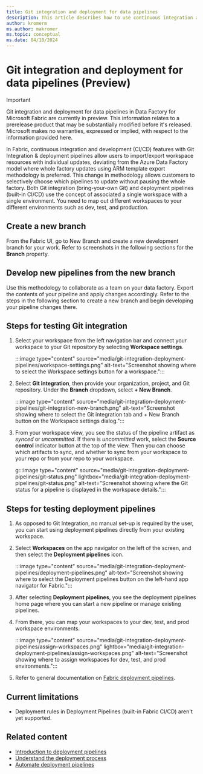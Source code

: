 ```yaml
---
title: Git integration and deployment for data pipelines
description: This article describes how to use continuous integration and deployment (CI/CD) with Git integration for data pipelines in Microsoft Fabric.
author: kromerm
ms.author: makromer
ms.topic: conceptual
ms.date: 04/18/2024
---
```


# Git integration and deployment for data pipelines (Preview)

> [!IMPORTANT]
> Git integration and deployment for data pipelines in Data Factory for Microsoft Fabric are currently in preview. This information relates to a prerelease product that may be substantially modified before it's released. Microsoft makes no warranties, expressed or implied, with respect to the information provided here.

In Fabric, continuous integration and development (CI/CD) features with Git Integration & deployment pipelines allow users to import/export workspace resources with individual updates, deviating from the Azure Data Factory model where whole factory updates using ARM template export methodology is preferred. This change in methodology allows customers to selectively choose which pipelines to update without pausing the whole factory. Both Git integration (bring-your-own Git) and deployment pipelines (built-in CI/CD) use the concept of associated a single workspace with a single environment. You need to map out different workspaces to your different environments such as dev, test, and production.

## Create a new branch

From the Fabric UI, go to New Branch and create a new development branch for your work. Refer to screenshots in the following sections for the **Branch** property.

## Develop new pipelines from the new branch

Use this methodology to collaborate as a team on your data factory. Export the contents of your pipeline and apply changes accordingly. Refer to the steps in the following section to create a new branch and begin developing your pipeline changes there.

## Steps for testing Git integration

1. Select your workspace from the left navigation bar and connect your workspace to your Git repository by selecting **Workspace settings**.

   :::image type="content" source="media/git-integration-deployment-pipelines/workspace-settings.png" alt-text="Screenshot showing where to select the Workspace settings button for a workspace.":::

1. Select **Git integration**, then provide your organization, project, and Git repository. Under the **Branch** dropdown, select **+ New Branch**.

   :::image type="content" source="media/git-integration-deployment-pipelines/git-integration-new-branch.png" alt-text="Screenshot showing where to select the Git integration tab and + New Branch button on the Workspace settings dialog.":::

1. From your workspace view, you see the status of the pipeline artifact as _synced_ or _uncommitted_. If there is _uncommitted_ work, select the **Source control** indicator button at the top of the view. Then you can choose which artifacts to sync, and whether to sync from your workspace to your repo or from your repo to your workspace.

   g:::image type="content" source="media/git-integration-deployment-pipelines/git-status.png" lightbox="media/git-integration-deployment-pipelines/git-status.png" alt-text="Screenshot showing where the Git status for a pipeline is displayed in the workspace details.":::

## Steps for testing deployment pipelines

1. As opposed to Git Integration, no manual set-up is required by the user, you can start using deployment pipelines directly from your existing workspace.
1. Select **Workspaces** on the app navigator on the left of the screen, and then select the **Deployment pipelines** icon.

   :::image type="content" source="media/git-integration-deployment-pipelines/deployment-pipelines.png" alt-text="Screenshot showing where to select the Deployment pipelines button on the left-hand app navigator for Fabric.":::

1. After selecting **Deployment pipelines**, you see the deployment pipelines home page where you can start a new pipeline or manage existing pipelines.
1. From there, you can map your workspaces to your dev, test, and prod workspace environments.

   :::image type="content" source="media/git-integration-deployment-pipelines/assign-workspaces.png" lightbox="media/git-integration-deployment-pipelines/assign-workspaces.png" alt-text="Screenshot showing where to assign workspaces for dev, test, and prod environments.":::

1. Refer to general documentation on [Fabric deployment pipelines](../cicd/deployment-pipelines/get-started-with-deployment-pipelines.md).

## Current limitations

- Deployment rules in Deployment Pipelines (built-in Fabric CI/CD) aren't yet supported.

## Related content

- [Introduction to deployment pipelines](../cicd/deployment-pipelines/intro-to-deployment-pipelines.md)
- [Understand the deployment process](../cicd/deployment-pipelines/understand-the-deployment-process.md)
- [Automate deployment pipelines](../cicd/deployment-pipelines/pipeline-automation.md)

